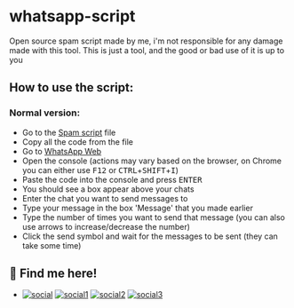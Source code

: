 # whatsapp-script
Open source spam script made by me, i'm not responsible for any damage made with this tool. This is just a tool, and the good or bad use of it is up to you

## How to use the script:
### Normal version:

- Go to the [Spam script](whatsapp-script.js) file
- Copy all the code from the file
- Go to [WhatsApp Web](https://web.whatsapp.com)
- Open the console (actions may vary based on the browser, on Chrome you can either use <kbd>F12</kbd> or <kbd>CTRL</kbd>+<kbd>SHIFT</kbd>+<kbd>I</kbd>)
- Paste the code into the console and press <kbd>ENTER</kbd>
- You should see a box appear above your chats
- Enter the chat you want to send messages to
- Type your message in the box 'Message' that you made earlier
- Type the number of times you want to send that message (you can also use arrows to increase/decrease the number)
- Click the send symbol and wait for the messages to be sent (they can take some time)

## 🐬 Find me here!
- [![social](https://img.shields.io/static/v1?logo=twitter&link=https://twitter.com/m6sser&label=&message=m6sser&color=white&logoColor=white&style=flat&labelColor=4f94ef)](https://twitter.com/m6sser)
[![social1](https://img.shields.io/static/v1?logo=instagram&link=https://instagram.com/fmesser11&label=&message=fmesser11&color=white&logoColor=white&style=flat&labelColor=4f94ef)](https://instagram.com/fmesser11)
[![social2](https://img.shields.io/static/v1?logo=GitHub&link=https://github.com/m6sser&label=&message=m6sser&color=white&logoColor=white&style=flat&labelColor=4f94ef)](https://github.com/m6sser)
[![social3](https://img.shields.io/static/v1?logo=Discord&link=http://discordapp.com/users/974844018762588200&label=&message=m6sser%232396&color=white&logoColor=white&style=flat&labelColor=4f94ef)](http://discordapp.com/users/974844018762588200)
